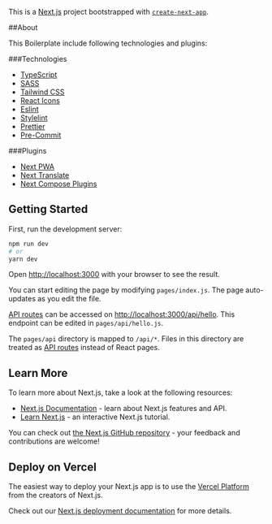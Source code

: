 This is a [Next.js](https://nextjs.org/) project bootstrapped with [`create-next-app`](https://github.com/vercel/next.js/tree/canary/packages/create-next-app).

##About

This Boilerplate include following technologies and plugins:

###Technologies
- [TypeScript](https://www.typescriptlang.org)
- [SASS](https://sass-lang.com)
- [Tailwind CSS](https://tailwindcss.com)
- [React Icons](https://react-icons.github.io/react-icons)
- [Eslint](https://eslint.org)
- [Stylelint](https://stylelint.io)
- [Prettier](https://prettier.io)
- [Pre-Commit](https://pre-commit.com)

###Plugins
- [Next PWA](https://www.npmjs.com/package/next-pwa)
- [Next Translate](https://github.com/vinissimus/next-translate)
- [Next Compose Plugins](https://www.npmjs.com/package/next-compose-plugins)

## Getting Started

First, run the development server:

```bash
npm run dev
# or
yarn dev
```

Open [http://localhost:3000](http://localhost:3000) with your browser to see the result.

You can start editing the page by modifying `pages/index.js`. The page auto-updates as you edit the file.

[API routes](https://nextjs.org/docs/api-routes/introduction) can be accessed on [http://localhost:3000/api/hello](http://localhost:3000/api/hello). This endpoint can be edited in `pages/api/hello.js`.

The `pages/api` directory is mapped to `/api/*`. Files in this directory are treated as [API routes](https://nextjs.org/docs/api-routes/introduction) instead of React pages.

## Learn More

To learn more about Next.js, take a look at the following resources:

- [Next.js Documentation](https://nextjs.org/docs) - learn about Next.js features and API.
- [Learn Next.js](https://nextjs.org/learn) - an interactive Next.js tutorial.

You can check out [the Next.js GitHub repository](https://github.com/vercel/next.js/) - your feedback and contributions are welcome!

## Deploy on Vercel

The easiest way to deploy your Next.js app is to use the [Vercel Platform](https://vercel.com/new?utm_medium=default-template&filter=next.js&utm_source=create-next-app&utm_campaign=create-next-app-readme) from the creators of Next.js.

Check out our [Next.js deployment documentation](https://nextjs.org/docs/deployment) for more details.
